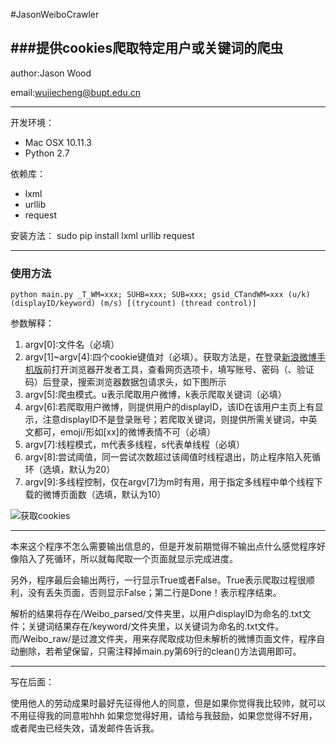 #JasonWeiboCrawler

###提供cookies爬取特定用户或关键词的爬虫
-----------------
author:Jason Wood

email:wujiecheng@bupt.edu.cn

------------------
开发环境：

* Mac OSX 10.11.3
* Python 2.7

依赖库：

* lxml
* urllib
* request

安装方法：
sudo pip install lxml urllib request

-----------------
### 使用方法
	python main.py _T_WM=xxx; SUHB=xxx; SUB=xxx; gsid_CTandWM=xxx (u/k) (displayID/keyword) (m/s) [(trycount) (thread control)]

参数解释：

1. argv[0]:文件名（必填）
2. argv[1]~argv[4]:四个cookie键值对（必填）。获取方法是，在登录[新浪微博手机版](weibo.cn)前打开浏览器开发者工具，查看网页选项卡，填写账号、密码（、验证码）后登录，搜索浏览器数据包请求头，如下图所示
3. argv[5]:爬虫模式。u表示爬取用户微博，k表示爬取关键词（必填）
4. argv[6]:若爬取用户微博，则提供用户的displayID，该ID在该用户主页上有显示，注意displayID不是登录账号；若爬取关键词，则提供所需关键词，中英文都可，emoji/形如[xx]的微博表情不可（必填）
5. argv[7]:线程模式，m代表多线程，s代表单线程（必填）
6. argv[8]:尝试阈值，同一尝试次数超过该阈值时线程退出，防止程序陷入死循环（选填，默认为20）
7. argv[9]:多线程控制，仅在argv[7]为m时有用，用于指定多线程中单个线程下载的微博页面数（选填，默认为10）

![获取cookies](http://img.blog.csdn.net/20160311094731995)

----------------------
本来这个程序不怎么需要输出信息的，但是开发前期觉得不输出点什么感觉程序好像陷入了死循环，所以就每爬取一个页面就显示完成进度。

另外，程序最后会输出两行，一行显示True或者False。True表示爬取过程很顺利，没有丢失页面，否则显示False；第二行是Done！表示程序结束。

解析的结果将存在/Weibo_parsed/文件夹里，以用户displayID为命名的.txt文件；关键词结果存在/keyword/文件夹里，以关键词为命名的.txt文件。而/Weibo_raw/是过渡文件夹，用来存爬取成功但未解析的微博页面文件，程序自动删除，若希望保留，只需注释掉main.py第69行的clean()方法调用即可。

-------------------
写在后面：

使用他人的劳动成果时最好先征得他人的同意，但是如果你觉得我比较帅，就可以不用征得我的同意啦hhh
如果您觉得好用，请给与我鼓励，如果您觉得不好用，或者爬虫已经失效，请发邮件告诉我。
